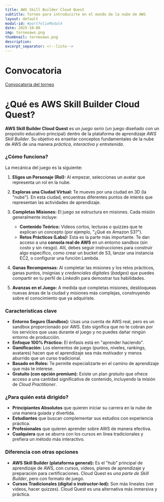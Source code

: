 ```yaml
---
title: AWS Skill Builder Cloud Quest
subtitle: Torneo para introducirte en el mundo de la nube de AWS
layout: default
modal-id: #portfolioModal4
date: 2025-10-06
img: torneoaws.png
thumbnail: torneoaws.png
description: 
excerpt_separator: <!--listo-->
---
```


# Convocatoria

[Convocatoria del torneo](/assets/torneo-cloudquest.pdf)

# ¿Qué es AWS Skill Builder Cloud Quest?

**AWS Skill Builder Cloud Quest** es un *juego serio* (un juego diseñado con un propósito educativo principal) dentro de la plataforma de aprendizaje *AWS Skill Builder*. Su objetivo es enseñar conceptos fundamentales de la nube de AWS de una manera *práctica, interactiva y entretenida*.


### ¿Cómo funciona?

La mecánica del juego es la siguiente:

1.  **Eliges un Personaje (Rol):** Al empezar, seleccionas un avatar que representa un rol en la nube.

2.  **Exploras una Ciudad Virtual:** Te mueves por una ciudad en 3D (la "nube"). En esta ciudad, encuentras diferentes puntos de interés que representan las actividades de aprendizaje.

3.  **Completas Misiones:** El juego se estructura en misiones. Cada misión generalmente incluye:
    *   **Contenido Teórico:** Videos cortos, lecturas o quizzes que te explican un concepto (por ejemplo, "¿Qué es Amazon S3?").
    *   **Retos Prácticos (Labs):** Esta es la parte más importante. Te dan acceso a una **consola real de AWS** en un entorno sandbox (sin costo y sin riesgo). Allí, debes seguir instrucciones para construir algo específico, como crear un bucket de S3, lanzar una instancia EC2, o configurar una función Lambda.

4.  **Ganas Recompensas:** Al completar las misiones y los retos prácticos, ganas puntos, insignias y *credenciales digitales* (*badges*) que puedes compartir en tu perfil de *LinkedIn* para demostrar tus habilidades.

5.  **Avanzas en el Juego:** A medida que completas misiones, desbloqueas nuevas áreas de la ciudad y misiones más complejas, construyendo sobre el conocimiento que ya adquiriste.

### Características clave

*   **Entorno Seguro (Sandbox):** Usas una cuenta de AWS real, pero es un sandbox proporcionado por AWS. Esto significa que no te cobran por los servicios que usas durante el juego y no puedes dañar ningún entorno de producción.
*   **Enfoque 100% Práctico:**  El énfasis está en "aprender haciendo". 
*   **Gamificación:** Los elementos de juego (puntos, niveles, rankings, avatares) hacen que el aprendizaje sea más motivador y menos aburrido que un curso tradicional.
*   **Basado en Roles:** Te permite especializarte en el camino de aprendizaje que más te interese.
*   **Gratuito (con opción premium):** Existe un plan *gratuito* que ofrece acceso a una cantidad significativa de contenido, incluyendo la misión de *Cloud Practitioner*. 

### ¿Para quién está dirigido?

*   **Principiantes Absolutos** que quieren iniciar su carrera en la nube de una manera guiada y divertida.
*   **Estudiantes** que buscan complementar sus estudios con experiencia práctica.
*   **Profesionales** que quieren aprender sobre AWS de manera efectiva.
*   **Cualquiera** que se aburra con los cursos en línea tradicionales y prefiera un método más interactivo.

### Diferencia con otras opciones 

*   **AWS Skill Builder (plataforma general):** Es el "hub" principal de aprendizaje de AWS, con cursos, videos, planes de aprendizaje y preparación para certificaciones. Cloud Quest es *una parte de Skill Builder*, pero con formato de juego.
*   **Cursos Tradicionales (digital o instructor-led):** Son más lineales (ver videos, hacer quizzes). Cloud Quest es una alternativa más inmersiva y práctica.



<!--listo-->